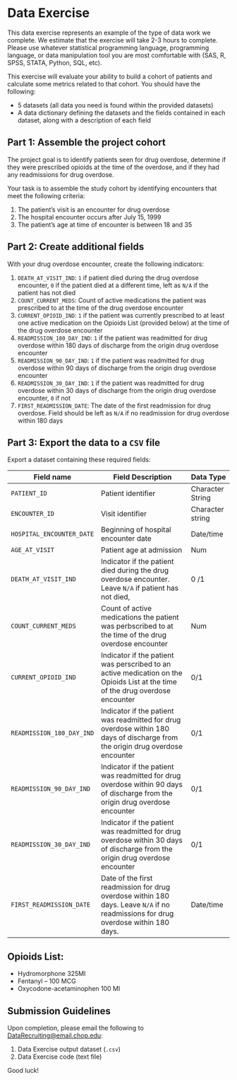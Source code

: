 # Data Exercise

This data exercise represents an example of the type of data work we complete. We estimate that the exercise will take 2-3 hours to complete. Please use whatever statistical programming language, programming language, or data manipulation tool you are most comfortable with (SAS, R, SPSS, STATA, Python, SQL, etc).

This exercise will evaluate your ability to build a cohort of patients and calculate some metrics related to that cohort. You should have the following:

- 5 datasets (all data you need is found within the provided datasets)
- A data dictionary defining the datasets and the fields contained in each dataset, along with a description of each field

## Part 1: Assemble the project cohort
The project goal is to identify patients seen for drug overdose, determine if they were prescribed opioids at the time of the overdose, and if they had any readmissions for drug overdose.

Your task is to assemble the study cohort by identifying encounters that meet the following criteria:

1.	The patient’s visit is an encounter for drug overdose
2.	The hospital encounter occurs after July 15, 1999 
3.	The patient’s age at time of encounter is between 18 and 35

## Part 2: Create additional fields

With your drug overdose encounter, create the following indicators:

1.	`DEATH_AT_VISIT_IND`: `1` if patient died during the drug overdose encounter, `0` if the patient died at a different time, left as `N/A` if the patient has not died
2.	`COUNT_CURRENT_MEDS`: Count of active medications the patient was prescribed to at the time of the drug overdose encounter
3.	`CURRENT_OPIOID_IND`: `1` if the patient was currently prescribed to at least one active medication on the Opioids List (provided below) at the time of the drug overdose encounter
4.	`READMISSION_180_DAY_IND`: `1` if the patient was readmitted for drug overdose within 180 days of discharge from the origin drug overdose encounter
5.	`READMISSION_90_DAY_IND`: `1` if the patient was readmitted for drug overdose within 90 days of discharge from the origin drug overdose encounter
6.	`READMISSION_30_DAY_IND`: `1` if the patient was readmitted for drug overdose within 30 days of discharge from the origin drug overdose encounter, `0` if not
7.	`FIRST_READMISSION_DATE`: The date of the first readmission for drug overdose. Field should be left as `N/A` if no readmission for drug overdose within 180 days

## Part 3: Export the data to a `CSV` file
Export a dataset containing these required fields:

| Field name              | Field Description                                                                                                                | Data Type        |
|-------------------------|----------------------------------------------------------------------------------------------------------------------------------|------------------|
| `PATIENT_ID`              | Patient identifier                                                                                                               | Character String |
| `ENCOUNTER_ID`            | Visit identifier                                                                                                                 | Character string |
| `HOSPITAL_ENCOUNTER_DATE` | Beginning of hospital encounter date                                                                                             | Date/time        |
| `AGE_AT_VISIT`            | Patient age at admission                                                                                                         | Num              |
| `DEATH_AT_VISIT_IND`      | Indicator if the patient died during the drug overdose encounter. Leave `N/A` if patient has not died,                             | 0 /1             |
| `COUNT_CURRENT_MEDS`      | Count of  active medications the patient was perbscribed to at the time of the drug overdose encounter                           | Num              |
| `CURRENT_OPIOID_IND`      | Indicator if the patient was perscribed to an active medication on the Opioids List at the time of  the drug overdose encounter  | 0/1              |
| `READMISSION_180_DAY_IND` | Indicator if the patient was readmitted for drug overdose within 180 days of discharge from the origin drug overdose encounter   | 0/1              |
| `READMISSION_90_DAY_IND`  | Indicator if the patient was readmitted for drug overdose within 90 days of discharge from the origin drug overdose encounter    | 0/1              |
| `READMISSION_30_DAY_IND`  | Indicator if the patient was readmitted for drug overdose within 30 days of discharge from the origin drug overdose encounter    | 0/1              |
| `FIRST_READMISSION_DATE`  | Date of the first readmission for drug overdose within 180 days. Leave `N/A` if no readmissions for drug overdose within 180 days. | Date/time        |


## Opioids List:
- Hydromorphone 325Ml
- Fentanyl – 100 MCG
- Oxycodone-acetaminophen 100 Ml

## Submission Guidelines
Upon completion, please email the following to [DataRecruiting@email.chop.edu](mailto:DataRecruiting@email.chop.edu):

1. Data Exercise output dataset (`.csv`)
2. Data Exercise code (text file)

Good luck!
